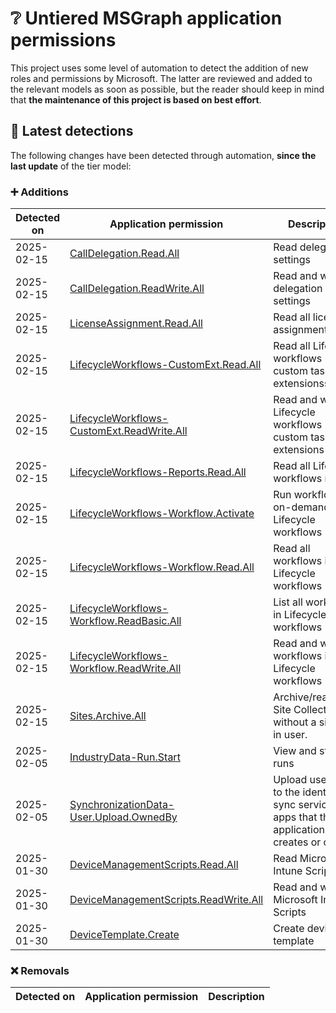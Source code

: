# ❔ Untiered MSGraph application permissions

This project uses some level of automation to detect the addition of new roles and permissions by Microsoft. The latter are reviewed and added to the relevant models as soon as possible, but the reader should keep in mind that **the maintenance of this project is based on best effort**.

## 🔎 Latest detections

The following changes have been detected through automation, **since the last update** of the tier model:

### ➕ Additions

| Detected on | Application permission | Description |
|---|---|---|
| 2025-02-15 | [CallDelegation.Read.All](https://graph.microsoft.com/v1.0/directoryRoleTemplates/5aa33e77-b893-495e-bdc5-4bf6f27d42a0) | Read delegation settings |
| 2025-02-15 | [CallDelegation.ReadWrite.All](https://graph.microsoft.com/v1.0/directoryRoleTemplates/8d06abce-e69b-4122-ba60-4f901bb1db2f) | Read and write delegation settings |
| 2025-02-15 | [LicenseAssignment.Read.All](https://graph.microsoft.com/v1.0/directoryRoleTemplates/e2f98668-2877-4f38-a2f4-8202e0717aa1) | Read all license assignments. |
| 2025-02-15 | [LifecycleWorkflows-CustomExt.Read.All](https://graph.microsoft.com/v1.0/directoryRoleTemplates/2cb19e7d-9012-40bf-9a22-69fc776af8b0) | Read all Lifecycle workflows custom task extensionss |
| 2025-02-15 | [LifecycleWorkflows-CustomExt.ReadWrite.All](https://graph.microsoft.com/v1.0/directoryRoleTemplates/3351c766-bacc-4d93-94fa-f2c8b1986ee7) | Read and write all Lifecycle workflows custom task extensions |
| 2025-02-15 | [LifecycleWorkflows-Reports.Read.All](https://graph.microsoft.com/v1.0/directoryRoleTemplates/fe615156-48b5-4c83-b613-e6e31a43c446) | Read all Lifecycle workflows reports |
| 2025-02-15 | [LifecycleWorkflows-Workflow.Activate](https://graph.microsoft.com/v1.0/directoryRoleTemplates/3a87a643-13d2-47aa-8d6a-b0a8377cb03b) | Run workflows on-demand in Lifecycle workflows |
| 2025-02-15 | [LifecycleWorkflows-Workflow.Read.All](https://graph.microsoft.com/v1.0/directoryRoleTemplates/03b0ad3e-fc2b-4ef1-b0ff-252e865cb608) | Read all workflows in Lifecycle workflows |
| 2025-02-15 | [LifecycleWorkflows-Workflow.ReadBasic.All](https://graph.microsoft.com/v1.0/directoryRoleTemplates/021ea6db-c06b-45c6-8c9c-c1cd9a37a483) | List all workflows in Lifecycle workflows |
| 2025-02-15 | [LifecycleWorkflows-Workflow.ReadWrite.All](https://graph.microsoft.com/v1.0/directoryRoleTemplates/94c88098-1d9d-4c42-a356-4d5a95312554) | Read and write all workflows in Lifecycle workflows |
| 2025-02-15 | [Sites.Archive.All](https://graph.microsoft.com/v1.0/directoryRoleTemplates/e3530185-4080-478c-a4ab-39322704df58) | Archive/reactivate Site Collections without a signed in user. |
| 2025-02-05 | [IndustryData-Run.Start](https://graph.microsoft.com/v1.0/directoryRoleTemplates/7e429772-5b5e-47c0-8fd6-7279294c8033) | View and start runs |
| 2025-02-05 | [SynchronizationData-User.Upload.OwnedBy](https://graph.microsoft.com/v1.0/directoryRoleTemplates/25c32ff3-849a-494b-b94f-20a8ac4e6774) | Upload user data to the identity sync service for apps that this application creates or owns |
| 2025-01-30 | [DeviceManagementScripts.Read.All](https://graph.microsoft.com/v1.0/directoryRoleTemplates/c7a5be92-2b3d-4540-8a67-c96dcaae8b43) | Read Microsoft Intune Scripts |
| 2025-01-30 | [DeviceManagementScripts.ReadWrite.All](https://graph.microsoft.com/v1.0/directoryRoleTemplates/9255e99d-faf5-445e-bbf7-cb71482737c4) | Read and write Microsoft Intune Scripts |
| 2025-01-30 | [DeviceTemplate.Create](https://graph.microsoft.com/v1.0/directoryRoleTemplates/abf6441f-0772-4932-96e7-0191478dd73a) | Create device template |

### ❌ Removals

| Detected on | Application permission | Description |
|---|---|---|
